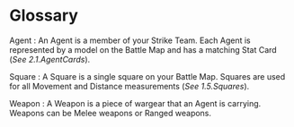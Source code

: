 # Glossary

Agent
: An Agent is a member of your Strike Team. Each Agent is represented by a model on the Battle Map and has a matching Stat Card (*See 2.1.AgentCards*).

Square
: A Square is a single square on your Battle Map. Squares are used for all Movement and Distance measurements (*See 1.5.Squares*).

Weapon
: A Weapon is a piece of wargear that an Agent is carrying. Weapons can be Melee weapons or Ranged weapons.

